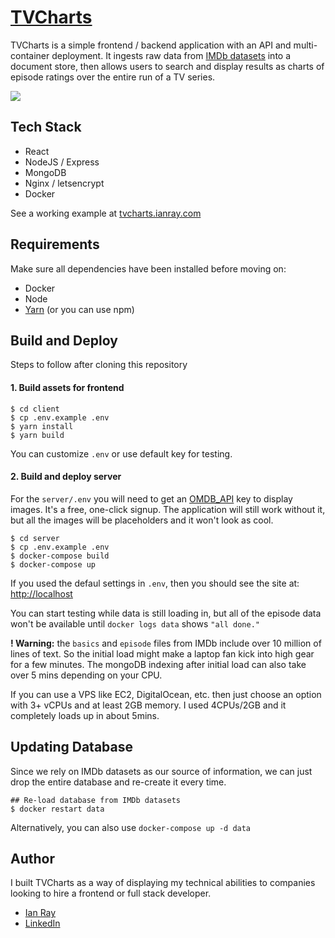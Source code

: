 # [TVCharts](https://tvcharts.ianray.com/)

TVCharts is a simple frontend / backend application with an API and multi-container deployment. It ingests raw data from [IMDb datasets](https://www.imdb.com/interfaces/) into a document store, then allows users to search and display results as charts of episode ratings over the entire run of a TV series.

![](https://raw.githubusercontent.com/ianthekid/tvcharts/master/client/preview.webp)

## Tech Stack

* React
* NodeJS / Express
* MongoDB
* Nginx / letsencrypt
* Docker

See a working example at [tvcharts.ianray.com](https://tvcharts.ianray.com/)

## Requirements

Make sure all dependencies have been installed before moving on:

* Docker
* Node
* [Yarn](https://yarnpkg.com/en/docs/install) (or you can use npm)

## Build and Deploy

Steps to follow after cloning this repository

#### 1. Build assets for frontend
```shell
$ cd client
$ cp .env.example .env
$ yarn install
$ yarn build
```

You can customize `.env` or use default key for testing.

#### 2. Build and deploy server

For the `server/.env` you will need to get an [OMDB_API](http://www.omdbapi.com/apikey.aspx) key to display images. It's a free, one-click signup. The application will still work without it, but all the images will be placeholders and it won't look as cool.

```shell
$ cd server
$ cp .env.example .env
$ docker-compose build
$ docker-compose up
```

If you used the defaul settings in `.env`, then you should see the site at: [http://localhost](http://localhost)

You can start testing while data is still loading in, but all of the episode data won't be available until `docker logs data` shows `"all done."`

**! Warning:** the `basics` and `episode` files from IMDb include over 10 million of lines of text. So the initial load might make a laptop fan kick into high gear for a few minutes. The mongoDB indexing after initial load can also take over 5 mins depending on your CPU.

If you can use a VPS like EC2, DigitalOcean, etc. then just choose an option with 3+ vCPUs and at least 2GB memory. I used 4CPUs/2GB and it completely loads up in about 5mins.


## Updating Database

Since we rely on IMDb datasets as our source of information, we can just drop the entire database and re-create it every time.

```shell
## Re-load database from IMDb datasets
$ docker restart data
```

Alternatively, you can also use `docker-compose up -d data`


## Author

I built TVCharts as a way of displaying my technical abilities to companies looking to hire a frontend or full stack developer.

* [Ian Ray](https://ianray.com/)
* [LinkedIn](https://www.linkedin.com/in/ianrray/)